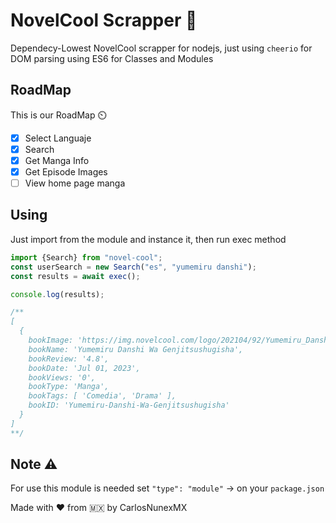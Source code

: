 # NovelCool Scrapper 📖
Dependecy-Lowest NovelCool scrapper for nodejs, just using `cheerio` for DOM parsing
using ES6 for Classes and Modules

## RoadMap
This is our RoadMap ⏲️

- [x] Select Languaje
- [x] Search
- [x] Get Manga Info
- [x] Get Episode Images
- [ ] View home page manga 

## Using
Just import from the module and instance it, then run exec method

```js
import {Search} from "novel-cool";
const userSearch = new Search("es", "yumemiru danshi");
const results = await exec();

console.log(results);

/**
[
  {
    bookImage: 'https://img.novelcool.com/logo/202104/92/Yumemiru_Danshi_Wa_Genjitsushugisha7510.jpg',
    bookName: 'Yumemiru Danshi Wa Genjitsushugisha',
    bookReview: '4.8',
    bookDate: 'Jul 01, 2023',
    bookViews: '0',
    bookType: 'Manga',
    bookTags: [ 'Comedia', 'Drama' ],
    bookID: 'Yumemiru-Danshi-Wa-Genjitsushugisha'
  }
]
**/
```

## Note ⚠️
For use this module is needed set `"type": "module"` -> on your `package.json`

Made with ❤️ from 🇲🇽 by CarlosNunexMX